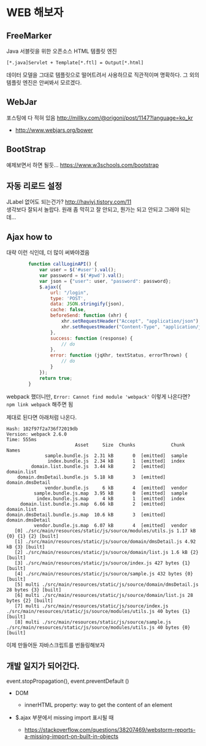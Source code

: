 # WEB 해보자

## FreeMarker

Java 서블릿을 위한 오픈소스 HTML 템플릿 엔진

`[*.java]Servlet + Template[*.ftl] = Output[*.html]`

데이터 모델을 그대로 템플릿으로 떨어트려서 사용하므로 직관적이며 명확하다. 그 외의 템플릿 엔진은 안써봐서 모르겠다.

## WebJar

포스팅에 다 적혀 있음 <http://millky.com/@origoni/post/1147?language=ko_kr>

- <http://www.webjars.org/bower>

## BootStrap

예제보면서 하면 될듯... <https://www.w3schools.com/bootstrap>

## 자동 리로드 설정

JLabel 없어도 되는건가? <http://haviyj.tistory.com/11>  
생각보다 잘되서 놀랍다. 원래 좀 막히고 잘 안되고, 뭔가는 되고 안되고 그래야 되는데... 

## Ajax how to

대략 이런 식인데, 더 많이 써봐야겠음

```javascript
        function callLoginAPI() {
            var user = $('#user').val();
            var password = $('#pwd').val();
            var json = {"user": user, "password": password};
            $.ajax({
                url: "/login",
                type: 'POST',
                data: JSON.stringify(json),
                cache: false,
                beforeSend: function (xhr) {
                    xhr.setRequestHeader("Accept", "application/json");
                    xhr.setRequestHeader("Content-Type", "application/json");
                },
                success: function (response) {
                    // do
                },
                error: function (jqXhr, textStatus, errorThrown) {
                    // do
                }
            });
            return true;
        }
```

webpack 했더니만, `Error: Cannot find module 'webpack'` 이렇게 나온다면? `npm link webpack` 해주면 됨 

제대로 된다면 아래처럼 나온다.

```shell
Hash: 102f97f2a736f72019db
Version: webpack 2.6.0
Time: 555ms
                         Asset     Size  Chunks             Chunk Names
              sample.bundle.js  2.31 kB       0  [emitted]  sample
               index.bundle.js  2.34 kB       1  [emitted]  index
         domain.list.bundle.js  3.44 kB       2  [emitted]  domain.list
    domain.dmsDetail.bundle.js  5.18 kB       3  [emitted]  domain.dmsDetail
              vendor.bundle.js     6 kB       4  [emitted]  vendor
          sample.bundle.js.map  3.95 kB       0  [emitted]  sample
           index.bundle.js.map     4 kB       1  [emitted]  index
     domain.list.bundle.js.map  6.66 kB       2  [emitted]  domain.list
domain.dmsDetail.bundle.js.map  10.6 kB       3  [emitted]  domain.dmsDetail
          vendor.bundle.js.map  6.07 kB       4  [emitted]  vendor
   [0] ./src/main/resources/static/js/source/modules/utils.js 1.17 kB {0} {1} {2} [built]
   [1] ./src/main/resources/static/js/source/domain/dmsDetail.js 4.92 kB {3} [built]
   [2] ./src/main/resources/static/js/source/domain/list.js 1.6 kB {2} [built]
   [3] ./src/main/resources/static/js/source/index.js 427 bytes {1} [built]
   [4] ./src/main/resources/static/js/source/sample.js 432 bytes {0} [built]
   [5] multi ./src/main/resources/static/js/source/domain/dmsDetail.js 28 bytes {3} [built]
   [6] multi ./src/main/resources/static/js/source/domain/list.js 28 bytes {2} [built]
   [7] multi ./src/main/resources/static/js/source/index.js ./src/main/resources/static/js/source/modules/utils.js 40 bytes {1} [built]
   [8] multi ./src/main/resources/static/js/source/sample.js ./src/main/resources/static/js/source/modules/utils.js 40 bytes {0} [built]

```

이제 만들어둔 자바스크립트를 번들링해보자

## 개발 일지가 되어간다.

event.stopPropagation(), event.preventDefault () 

- DOM 
  - innerHTML property: way to get the content of an element

- $.ajax 부분에서 missing import 표시될 때
  - https://stackoverflow.com/questions/38207469/webstorm-reports-a-missing-import-on-built-in-objects 